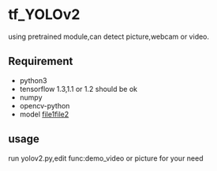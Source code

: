 # tf_YOLOv2
using pretrained module,can detect picture,webcam or video. 

## Requirement
* python3
* tensorflow 1.3,1.1 or 1.2 should be ok
* numpy 
* opencv-python
* model [file1](https://pan.baidu.com/s/1bWpVqe)[file2](https://pan.baidu.com/s/1o8PvZT4)
## usage
run yolov2.py,edit func:demo_video or picture for your need
